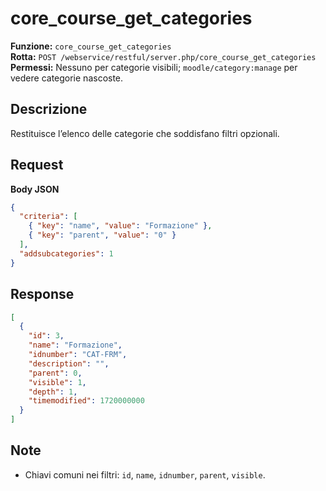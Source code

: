 # core_course_get_categories

**Funzione:** `core_course_get_categories`  
**Rotta:** `POST /webservice/restful/server.php/core_course_get_categories`  
**Permessi:** Nessuno per categorie visibili; `moodle/category:manage` per vedere categorie nascoste.

## Descrizione
Restituisce l’elenco delle categorie che soddisfano filtri opzionali.

## Request
**Body JSON**
```json
{
  "criteria": [
    { "key": "name", "value": "Formazione" },
    { "key": "parent", "value": "0" }
  ],
  "addsubcategories": 1
}
```

## Response
```json
[
  {
    "id": 3,
    "name": "Formazione",
    "idnumber": "CAT-FRM",
    "description": "",
    "parent": 0,
    "visible": 1,
    "depth": 1,
    "timemodified": 1720000000
  }
]
```

## Note
- Chiavi comuni nei filtri: `id`, `name`, `idnumber`, `parent`, `visible`.
